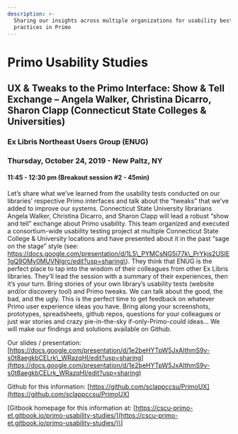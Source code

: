 ```yaml
---
description: >-
  Sharing our insights across multiple organizations for usability best
  practices in Primo
---
```


# Primo Usability Studies

## UX & Tweaks to the Primo Interface: Show & Tell Exchange – Angela Walker, Christina Dicarro, Sharon Clapp \(Connecticut State Colleges & Universities\)

### Ex Libris Northeast Users Group \(ENUG\) 

### Thursday, October 24, 2019 - New Paltz, NY 

#### 11:45 - 12:30 pm \(Breakout session \#2  - 45min\) 

Let’s share what we’ve learned from the usability tests conducted on our libraries’ respective Primo interfaces and talk about the “tweaks” that we’ve added to improve our systems. Connecticut State University librarians Angela Walker, Christina Dicarro, and Sharon Clapp will lead a robust “show and tell” exchange about Primo usability. This team organized and executed a consortium-wide usability testing project at multiple Connecticut State College & University locations and have presented about it in the past “sage on the stage” style \(see: https://docs.google.com/presentation/d/1L5\_PYMCsNG5i77k\_PrYkjs2USIE1gQ9OMy0MUVNIgrc/edit?usp=sharing\). They think that ENUG is the perfect place to tap into the wisdom of their colleagues from other Ex Libris libraries. They’ll lead the session with a summary of their experiences, then it’s your turn. Bring stories of your own library’s usability tests \(website and/or discovery tool\) and Primo tweaks. We can talk about the good, the bad, and the ugly. This is the perfect time to get feedback on whatever Primo user experience ideas you have. Bring along your screenshots, prototypes, spreadsheets, github repos, questions for your colleagues or just war stories and crazy pie-in-the-sky if-only-Primo-could ideas… We will make our findings and solutions available on Github.

Our slides / presentation: [https://docs.google.com/presentation/d/1e2beHYTpW5JxAIthmS9v-s0t8aegkbCELrk\_WRazqHI/edit?usp=sharing](https://docs.google.com/presentation/d/1e2beHYTpW5JxAIthmS9v-s0t8aegkbCELrk_WRazqHI/edit?usp=sharing)

Github for this information: [https://github.com/sclappccsu/PrimoUX](https://github.com/sclappccsu/PrimoUX)

\[Gitbook homepage for this information at: [https://cscu-primo-et.gitbook.io/primo-usability-studies/](https://cscu-primo-et.gitbook.io/primo-usability-studies/)\]


